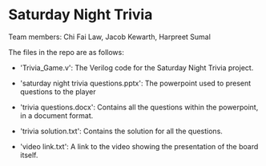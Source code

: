# Saturday Night Trivia

Team members: Chi Fai Law, Jacob Kewarth, Harpreet Sumal

The files in the repo are as follows:
- 'Trivia_Game.v': The Verilog code for the Saturday Night Trivia project.

- 'saturday night trivia questions.pptx': The powerpoint used to present questions to the player

- 'trivia questions.docx': Contains all the questions within the powerpoint, in a document format.

- 'trivia solution.txt': Contains the solution for all the questions.

- 'video link.txt': A link to the video showing the presentation of the board itself.
